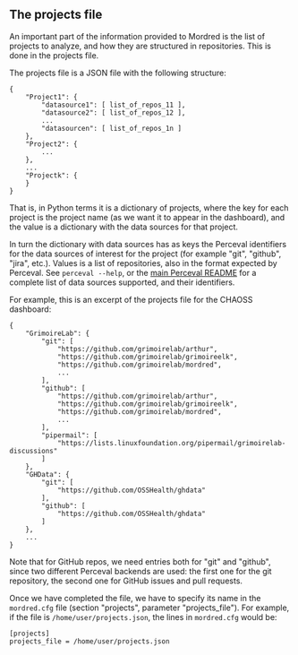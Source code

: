 ## The projects file

An important part of the information provided to Mordred is the list of projects to analyze, and how they are structured in repositories. This is done in the projects file.

The projects file is a JSON file with the following structure:

```
{
    "Project1": {
        "datasource1": [ list_of_repos_11 ],
        "datasource2": [ list_of_repos_12 ],
        ...
        "datasourcen": [ list_of_repos_1n ]
    },
    "Project2": {
        ...
    },
    ...
    "Projectk": {
    }
}
```

That is, in Python terms it is a dictionary of projects, where the key for each project is the project name (as we want it to appear in the dashboard), and the value is a dictionary with the data sources for that project.

In turn the dictionary with data sources has as keys the Perceval identifiers for the data sources of interest for the project (for example "git", "github", "jira", etc.). Values is a list of repositories, also in the format expected by Perceval. See `perceval --help`, or the [main Perceval README](https://github.com/grimoirelab/perceval/blob/master/README.md) for a complete list of data sources supported, and their identifiers.

For example, this is an excerpt of the projects file for the CHAOSS dashboard:

```
{
    "GrimoireLab": {
        "git": [
            "https://github.com/grimoirelab/arthur",
            "https://github.com/grimoirelab/grimoireelk",
            "https://github.com/grimoirelab/mordred",
            ...
        ],
        "github": [
            "https://github.com/grimoirelab/arthur",
            "https://github.com/grimoirelab/grimoireelk",
            "https://github.com/grimoirelab/mordred",
            ...
        ],
        "pipermail": [
            "https://lists.linuxfoundation.org/pipermail/grimoirelab-discussions"
        ]
    },
    "GHData": {
        "git": [
            "https://github.com/OSSHealth/ghdata"
        ],
        "github": [
            "https://github.com/OSSHealth/ghdata"
        ]
    },
    ...
}
```

Note that for GitHub repos, we need entries both for "git" and "github", since two different Perceval backends are used: the first one for the git repository, the second one for GitHub issues and pull requests.

Once we have completed the file, we have to specify its name in the `mordred.cfg` file (section "projects", parameter "projects_file"). For example, if the file is `/home/user/projects.json`, the lines in `mordred.cfg` would be:

```
[projects]
projects_file = /home/user/projects.json
```

